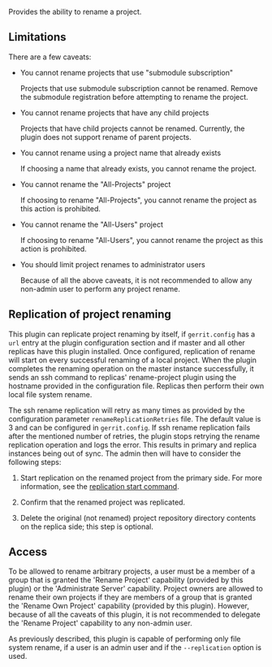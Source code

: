 Provides the ability to rename a project.

Limitations
-----------

There are a few caveats:

* You cannot rename projects that use "submodule subscription"

     Projects that use submodule subscription cannot be renamed.
     Remove the submodule registration before attempting to rename the project.

* You cannot rename projects that have any child projects

     Projects that have child projects cannot be renamed. Currently, the
     plugin does not support rename of parent projects.

* You cannot rename using a project name that already exists

     If choosing a name that already exists, you cannot rename the project.

* You cannot rename the "All-Projects" project

     If choosing to rename "All-Projects", you cannot rename the project as this action is prohibited.

* You cannot rename the "All-Users" project

     If choosing to rename "All-Users", you cannot rename the project as this action is prohibited.

* You should limit project renames to administrator users

     Because of all the above caveats, it is not recommended to allow any non-admin
     user to perform any project rename.

Replication of project renaming
-------------------------------

This plugin can replicate project renaming by itself, if `gerrit.config` has a `url` entry at the
plugin configuration section and if master and all other replicas have this plugin installed. Once
configured, replication of rename will start on every successful renaming of a local project. When
the plugin completes the renaming operation on the master instance successfully, it sends an ssh
command to replicas' rename-project plugin using the hostname provided in the configuration file.
Replicas then perform their own local file system rename.

The ssh rename replication will retry as many times as provided by the configuration parameter
`renameReplicationRetries`  file. The default value is 3 and can be configured in `gerrit.config`.
If ssh rename replication fails after the mentioned number of retries, the plugin stops retrying
the rename replication operation and logs the error. This results in primary and replica instances
being out of sync. The admin then will have to consider the following steps:

1. Start replication on the renamed project from the primary side. For more information, see the
[replication start command](../../replication/Documentation/cmd-start.md).

2. Confirm that the renamed project was replicated.

3. Delete the original (not renamed) project repository directory contents on the replica side; this
step is optional.

Access
------

To be allowed to rename arbitrary projects, a user must be a member of a
group that is granted the 'Rename Project' capability (provided by this
plugin) or the 'Administrate Server' capability. Project owners are
allowed to rename their own projects if they are members of a group that
is granted the 'Rename Own Project' capability (provided by this
plugin). However, because of all the caveats of this plugin, it is not
recommended to delegate the 'Rename Project' capability to any non-admin user.

As previously described, this plugin is capable of performing only file system rename, if a user is
an admin user and if the `--replication` option is used.
